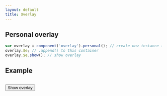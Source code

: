 ```yaml
---
layout: default
title: Overlay
---
```


## Personal overlay

```js
var overlay = component('overlay').personal(); // create new instance (appended to body)
overlay.$e; // .append() to this container
overlay.$e.show(); // show overlay
```

## Example

```js

```

<button class="btn" id="show-overlay">Show overlay</button>
<script>
$(function(){
	var overlay = component('overlay').personal();
	$('#show-overlay').on('click', function(){
		overlay.show();
		event.preventDefault();
	});
	$('body').on('click', function(){
		// overlay.hide();
	});
});
</script>
